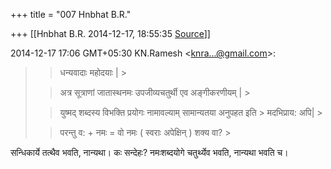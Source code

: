 +++
title = "007 Hnbhat B.R."

+++
[[Hnbhat B.R.	2014-12-17, 18:55:35 [Source](https://groups.google.com/g/samskrita/c/VY0qzRQDI-M)]]



2014-12-17 17:06 GMT+05:30 KN.Ramesh \<[knra...@gmail.com]()\>:

> 
> > 
> > धन्यवादाः महोदयाः \| >
> 
> > अत्र सूत्राणां जातास्थनमः उपजीव्यचतुर्थी एव अङ्गीकरणीयम् \| >
> 
> > युष्मद् शब्दस्य विभक्ति प्रयोगः नामावल्याम् सामान्यतया अनुपहत इति > मदभिप्राय: अपि\| >
> 
> > 
> > परन्तु व: + नमः = वो नमः ( स्वराः अपेक्षिन् ) शक्य वा? >
> 
> > 
> > 
> > 
> >   
> > 
> > 

  



सन्धिकार्ये तत्थैव भवति, नान्यथा। कः सन्देहः? नमःशब्दयोगे चतुर्थ्येव भवति, नान्यथा भवति च।

  




